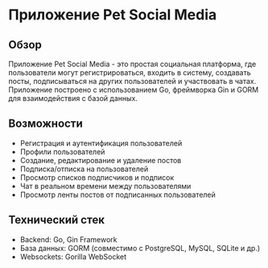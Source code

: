 # Приложение Pet Social Media

## Обзор

Приложение Pet Social Media - это простая социальная платформа, где пользователи могут регистрироваться, входить в систему, создавать посты, подписываться на других пользователей и участвовать в чатах. Приложение построено с использованием Go, фреймворка Gin и GORM для взаимодействия с базой данных.

## Возможности

- Регистрация и аутентификация пользователей
- Профили пользователей
- Создание, редактирование и удаление постов
- Подписка/отписка на пользователей
- Просмотр списков подписчиков и подписок
- Чат в реальном времени между пользователями
- Просмотр ленты постов от подписанных пользователей

## Технический стек

- Backend: Go, Gin Framework
- База данных: GORM (совместимо с PostgreSQL, MySQL, SQLite и др.)
- Websockets: Gorilla WebSocket